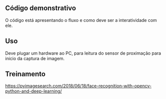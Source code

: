 ## Código demonstrativo
O código está apresentando o fluxo e como deve ser a interatividade com ele.

## Uso
Deve plugar um hardware ao PC, para leitura do sensor de proximação para inicio da captura de imagem.
## Treinamento
https://pyimagesearch.com/2018/06/18/face-recognition-with-opencv-python-and-deep-learning/